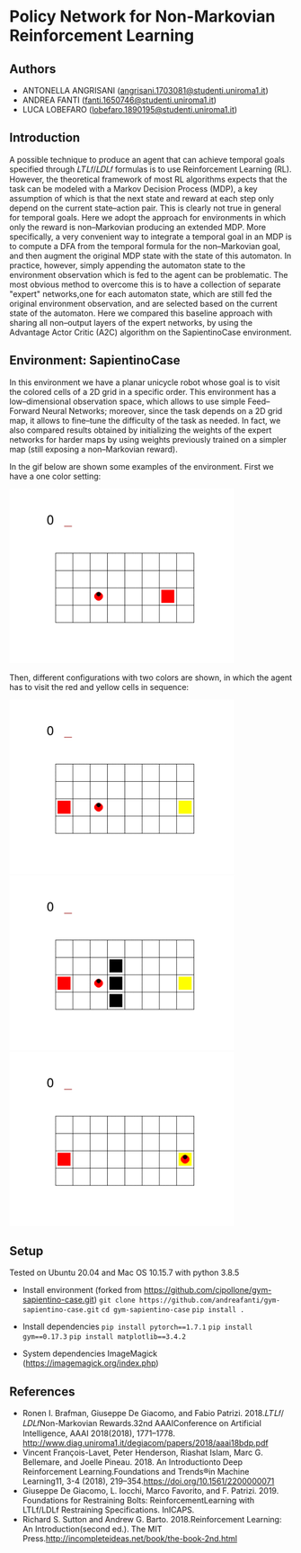 # Policy Network for Non-Markovian Reinforcement Learning

## Authors

- ANTONELLA ANGRISANI (angrisani.1703081@studenti.uniroma1.it)
- ANDREA FANTI (fanti.1650746@studenti.uniroma1.it)
- LUCA LOBEFARO (lobefaro.1890195@studenti.uniroma1.it)


## Introduction

A possible technique to produce an agent that can achieve temporal goals specified through 𝐿𝑇𝐿𝑓/𝐿𝐷𝐿𝑓 formulas is to use Reinforcement Learning (RL). However, the theoretical framework of most RL algorithms expects that the task can be modeled with a Markov Decision Process (MDP), a key assumption of which is that the next state and reward at each step only depend on the current state–action pair. This is clearly not true in general for temporal goals. Here we adopt the approach for environments in which only the reward is non–Markovian producing an extended MDP. More specifically, a very convenient way to integrate a temporal goal in an MDP is to compute a DFA from the temporal formula for the non–Markovian goal, and then augment the original MDP state with the state of this automaton. In practice, however, simply appending the automaton state to the environment observation which is fed to the agent can be problematic. The most obvious method to overcome this is to have a collection of separate "expert" networks,one for each automaton state, which are still fed the original environment observation, and are selected based on the current state of the automaton. Here we compared this baseline approach with sharing all non–output layers of the expert networks, by using the Advantage Actor Critic (A2C) algorithm on the SapientinoCase environment. 


## Environment: SapientinoCase

In this environment we have a planar unicycle robot whose goal is to visit the colored cells of a 2D grid in a specific order. This environment has a low–dimensional observation space, which allows to use simple Feed–Forward Neural Networks; moreover, since the task depends on a 2D grid map, it allows to fine–tune the difficulty of the task as needed. In fact, we also compared results obtained by initializing the weights of the expert networks for harder maps by using weights previously trained on a simpler map (still exposing a non–Markovian reward).

In the gif below are shown some examples of the environment. First we have a one color setting: 

![](./case_1_color/eval.gif)

Then, different configurations with two colors are shown, in which the agent has to visit the red and yellow cells in sequence:

![](./case_2_colors/eval.gif)
![](./case_2_colors_wall_tl/eval.gif)
![](./case_2_colors_hard_start/eval.gif)


## Setup

Tested on Ubuntu 20.04 and Mac OS 10.15.7 with python 3.8.5

* Install environment (forked from https://github.com/cipollone/gym-sapientino-case.git)
`git clone https://github.com/andreafanti/gym-sapientino-case.git`
`cd gym-sapientino-case`
`pip install .`

* Install dependencies
`pip install pytorch==1.7.1`
`pip install gym==0.17.3`
`pip install matplotlib==3.4.2`

* System dependencies
ImageMagick (https://imagemagick.org/index.php)


## References
- Ronen I. Brafman, Giuseppe De Giacomo, and Fabio Patrizi. 2018.𝐿𝑇𝐿𝑓/𝐿𝐷𝐿𝑓Non-Markovian Rewards.32nd AAAIConference on Artificial Intelligence, AAAI 2018(2018), 1771–1778.   http://www.diag.uniroma1.it/degiacom/papers/2018/aaai18bdp.pdf
- Vincent François-Lavet, Peter Henderson, Riashat Islam, Marc G. Bellemare, and Joelle Pineau. 2018. An Introductionto Deep Reinforcement Learning.Foundations and Trends®in Machine Learning11, 3-4 (2018), 219–354.https://doi.org/10.1561/2200000071
- Giuseppe De Giacomo, L. Iocchi, Marco Favorito, and F. Patrizi. 2019. Foundations for Restraining Bolts: ReinforcementLearning with LTLf/LDLf Restraining Specifications. InICAPS.
- Richard S. Sutton and Andrew G. Barto. 2018.Reinforcement Learning: An Introduction(second ed.).  The MIT Press.http://incompleteideas.net/book/the-book-2nd.html


